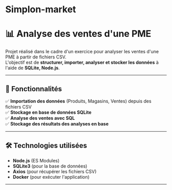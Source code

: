# Simplon-market
# 📊 Analyse des ventes d'une PME

Projet réalisé dans le cadre d'un exercice pour analyser les ventes d'une PME à partir de fichiers CSV.  
L'objectif est de **structurer, importer, analyser et stocker les données** à l'aide de **SQLite, Node.js**.

---

## 🚀 Fonctionnalités

✅ **Importation des données** (Produits, Magasins, Ventes) depuis des fichiers CSV  
✅ **Stockage en base de données SQLite**  
✅ **Analyse des ventes avec SQL**  
✅ **Stockage des résultats des analyses en base**  

---

## 🛠️ Technologies utilisées

- **Node.js** (ES Modules)
- **SQLite3** (pour la base de données)
- **Axios** (pour récupérer les fichiers CSV)
- **Docker** (pour exécuter l'application)

---

